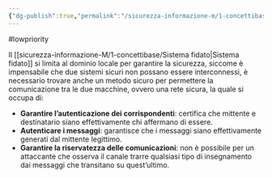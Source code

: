 ```yaml
---
{"dg-publish":true,"permalink":"/sicurezza-informazione-m/1-concettibase/rete-sicura/"}
---
```


#lowpriority 

Il [[sicurezza-informazione-M/1-concettibase/Sistema fidato\|Sistema fidato]] si limita al dominio locale per garantire la sicurezza, siccome è impensabile che due sistemi sicuri non possano essere interconnessi, è necessario trovare anche un metodo sicuro per permettere la comunicazione tra le due macchine, ovvero una rete sicura, la quale si occupa di: 
- **Garantire l’autenticazione dei corrispondenti**: certifica che mittente e destinatario siano effettivamente chi affermano di essere. 
- **Autenticare i messaggi**: garantisce che i messaggi siano effettivamente generati dal mittente legittimo. 
- **Garantire la riservatezza delle comunicazioni**: non è possibile per un attaccante che osserva il canale trarre qualsiasi tipo di insegnamento dai messaggi che transitano su quest’ultimo.
